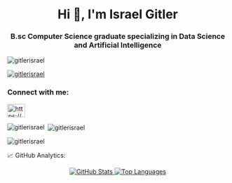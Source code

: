 <h1 align="center">Hi 👋, I'm Israel Gitler</h1>
<h3 align="center">B.sc Computer Science graduate specializing in Data Science and Artificial Intelligence</h3>

<p align="left"> <img src="https://komarev.com/ghpvc/?username=gitlerisrael&label=Profile%20views&color=0e75b6&style=flat" alt="gitlerisrael" /> </p>

<p align="left"> <a href="https://github.com/ryo-ma/github-profile-trophy"><img src="https://github-profile-trophy.vercel.app/?username=gitlerisrael" alt="gitlerisrael" /></a> </p>

<h3 align="left">Connect with me:</h3>
<p align="left">
<a href="https://linkedin.com/in/https://www.linkedin.com/in/israelgitler/" target="blank"><img align="center" src="https://raw.githubusercontent.com/rahuldkjain/github-profile-readme-generator/master/src/images/icons/Social/linked-in-alt.svg" alt="https://www.linkedin.com/in/israelgitler/" height="30" width="40" /></a>
</p>

<p><img align="left" src="https://github-readme-stats.vercel.app/api/top-langs?username=gitlerisrael&show_icons=true&locale=en&layout=compact" alt="gitlerisrael" /></p>

<p>&nbsp;<img align="center" src="https://github-readme-stats.vercel.app/api?username=gitlerisrael&show_icons=true&locale=en" alt="gitlerisrael" /></p>

<p><img align="center" src="https://github-readme-streak-stats.herokuapp.com/?user=gitlerisrael&" alt="gitlerisrael" /></p>


📈 GitHub Analytics:
<div align="center">
  <a href="https://github.com/IsraelGitler">
    <img src="https://github-readme-stats.vercel.app/api?username=IsraelGitler&show_icons=true&theme=radical" alt="GitHub Stats" />
  </a>
  <a href="https://github.com/IsraelGitler">
    <img src="https://github-readme-stats.vercel.app/api/top-langs/?username=IsraelGitler&layout=compact&theme=radical" alt="Top Languages" />
  </a>
</div>
